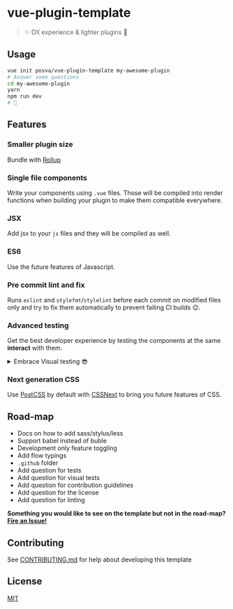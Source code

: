 # vue-plugin-template

> ✨ DX experience & lighter plugins 🚀


## Usage

```bash
vue init posva/vue-plugin-template my-awesome-plugin
# Answer some questions
cd my-awesome-plugin
yarn
npm run dev
# 🎉
```

## Features

### Smaller plugin size
Bundle with [Rollup](https://github.com/rollup/rollup)

### Single file components
Write your components using `.vue` files. Those will be compiled into render
functions when building your plugin to make them compatible everywhere.

### JSX
Add jsx to your `js` files and they will be compiled as well.

### ES6
Use the future features of Javascript.

### Pre commit lint and fix
Runs `eslint` and `stylefmt`/`stylelint` before each commit on modified files
only and try to fix them automatically to prevent failing CI builds 😉.

### Advanced testing
Get the best developer experience by testing the components at the same
**interact** with them.
<details>
  <summary>Embrace Visual testing 😎</summary>
  ![visual testing](https://cloud.githubusercontent.com/assets/664177/21402771/504f94de-c7ba-11e6-9b10-3c9833a7e316.gif)
</details>

### Next generation CSS
Use [PostCSS](http://postcss.org/) by default with [CSSNext](http://cssnext.io/)
to bring you future features of CSS.

## Road-map

- Docs on how to add sass/stylus/less
- Support babel instead of buble
- Development only feature toggling
- Add flow typings
- `.github` folder
- Add question for tests
- Add question for visual tests
- Add question for contribution guidelines 
- Add question for the license
- Add question for linting

**Something you would like to see on the template but not in the
road-map?
[Fire an Issue!](https://github.com/posva/vue-plugin-template/issues/new)**

## Contributing


See [CONTRIBUTING.md](CONTRIBUTING.md) for help about developing this template

## License

[MIT](http://opensource.org/licenses/MIT)
